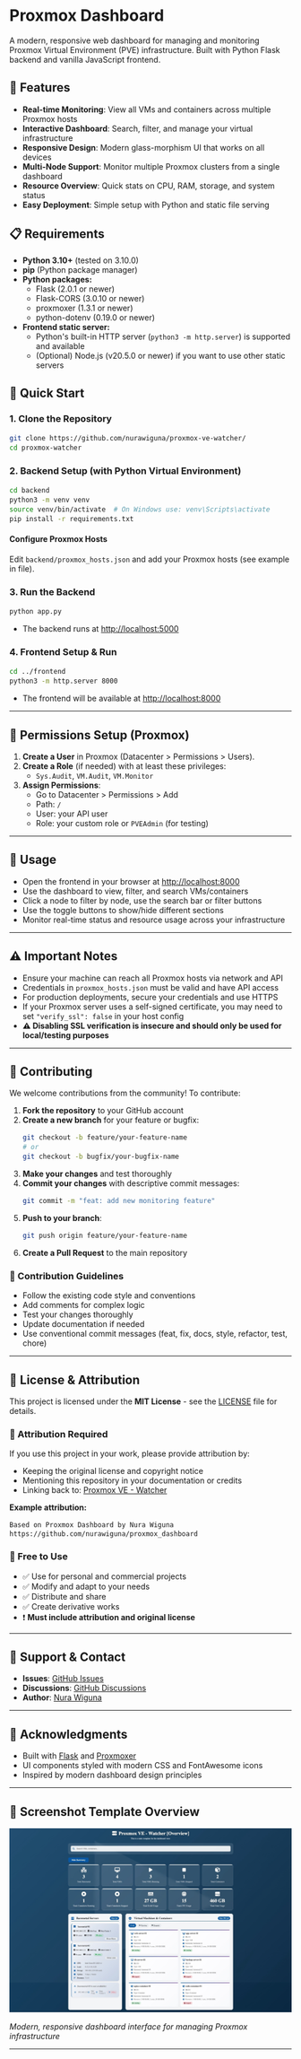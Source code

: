 # Proxmox Dashboard

A modern, responsive web dashboard for managing and monitoring Proxmox Virtual Environment (PVE) infrastructure. Built with Python Flask backend and vanilla JavaScript frontend.

## 🌟 Features

- **Real-time Monitoring**: View all VMs and containers across multiple Proxmox hosts
- **Interactive Dashboard**: Search, filter, and manage your virtual infrastructure
- **Responsive Design**: Modern glass-morphism UI that works on all devices
- **Multi-Node Support**: Monitor multiple Proxmox clusters from a single dashboard
- **Resource Overview**: Quick stats on CPU, RAM, storage, and system status
- **Easy Deployment**: Simple setup with Python and static file serving

## 📋 Requirements
- **Python 3.10+** (tested on 3.10.0)
- **pip** (Python package manager)
- **Python packages:**
  - Flask (2.0.1 or newer)
  - Flask-CORS (3.0.10 or newer)
  - proxmoxer (1.3.1 or newer)
  - python-dotenv (0.19.0 or newer)
- **Frontend static server:**
  - Python's built-in HTTP server (`python3 -m http.server`) is supported and available
  - (Optional) Node.js (v20.5.0 or newer) if you want to use other static servers

## 🚀 Quick Start

### 1. Clone the Repository
```bash
git clone https://github.com/nurawiguna/proxmox-ve-watcher/
cd proxmox-watcher
```

### 2. Backend Setup (with Python Virtual Environment)
```bash
cd backend
python3 -m venv venv
source venv/bin/activate  # On Windows use: venv\Scripts\activate
pip install -r requirements.txt
```

#### Configure Proxmox Hosts
Edit `backend/proxmox_hosts.json` and add your Proxmox hosts (see example in file).

### 3. Run the Backend
```bash
python app.py
```
- The backend runs at [http://localhost:5000](http://localhost:5000)

### 4. Frontend Setup & Run
```bash
cd ../frontend
python3 -m http.server 8000
```
- The frontend will be available at [http://localhost:8000](http://localhost:8000)

---

## 🔐 Permissions Setup (Proxmox)
1. **Create a User** in Proxmox (Datacenter > Permissions > Users).
2. **Create a Role** (if needed) with at least these privileges:
   - `Sys.Audit`, `VM.Audit`, `VM.Monitor`
3. **Assign Permissions**:
   - Go to Datacenter > Permissions > Add
   - Path: `/`
   - User: your API user
   - Role: your custom role or `PVEAdmin` (for testing)

---

## 📖 Usage
- Open the frontend in your browser at [http://localhost:8000](http://localhost:8000)
- Use the dashboard to view, filter, and search VMs/containers
- Click a node to filter by node, use the search bar or filter buttons
- Use the toggle buttons to show/hide different sections
- Monitor real-time status and resource usage across your infrastructure

---

## ⚠️ Important Notes
- Ensure your machine can reach all Proxmox hosts via network and API
- Credentials in `proxmox_hosts.json` must be valid and have API access
- For production deployments, secure your credentials and use HTTPS
- If your Proxmox server uses a self-signed certificate, you may need to set `"verify_ssl": false` in your host config
- **⚠️ Disabling SSL verification is insecure and should only be used for local/testing purposes**

---

## 🤝 Contributing

We welcome contributions from the community! To contribute:

1. **Fork the repository** to your GitHub account
2. **Create a new branch** for your feature or bugfix:
   ```bash
   git checkout -b feature/your-feature-name
   # or
   git checkout -b bugfix/your-bugfix-name
   ```
3. **Make your changes** and test thoroughly
4. **Commit your changes** with descriptive commit messages:
   ```bash
   git commit -m "feat: add new monitoring feature"
   ```
5. **Push to your branch**:
   ```bash
   git push origin feature/your-feature-name
   ```
6. **Create a Pull Request** to the main repository

### 📝 Contribution Guidelines
- Follow the existing code style and conventions
- Add comments for complex logic
- Test your changes thoroughly
- Update documentation if needed
- Use conventional commit messages (feat, fix, docs, style, refactor, test, chore)

---

## 📜 License & Attribution

This project is licensed under the **MIT License** - see the [LICENSE](LICENSE) file for details.

### 🙏 Attribution Required
If you use this project in your work, please provide attribution by:
- Keeping the original license and copyright notice
- Mentioning this repository in your documentation or credits
- Linking back to: [Proxmox VE - Watcher](https://github.com/nurawiguna/proxmox-ve-watcher/)

**Example attribution:**
```
Based on Proxmox Dashboard by Nura Wiguna
https://github.com/nurawiguna/proxmox_dashboard
```

### 🔄 Free to Use
- ✅ Use for personal and commercial projects
- ✅ Modify and adapt to your needs  
- ✅ Distribute and share
- ✅ Create derivative works
- ❗ **Must include attribution and original license**

---

## 📧 Support & Contact

- **Issues**: [GitHub Issues](https://github.com/nurawiguna/proxmox-ve-watcher/issues)
- **Discussions**: [GitHub Discussions](https://github.com/nurawiguna/proxmox-ve-watcher/discussions)
- **Author**: [Nura Wiguna](https://github.com/nurawiguna)

---

## 🌟 Acknowledgments

- Built with [Flask](https://flask.palletsprojects.com/) and [Proxmoxer](https://github.com/proxmoxer/proxmoxer)
- UI components styled with modern CSS and FontAwesome icons
- Inspired by modern dashboard design principles

---

## 📸 Screenshot Template Overview
![Proxmox Dashboard Screenshot](ss.png)

*Modern, responsive dashboard interface for managing Proxmox infrastructure*

--- 
